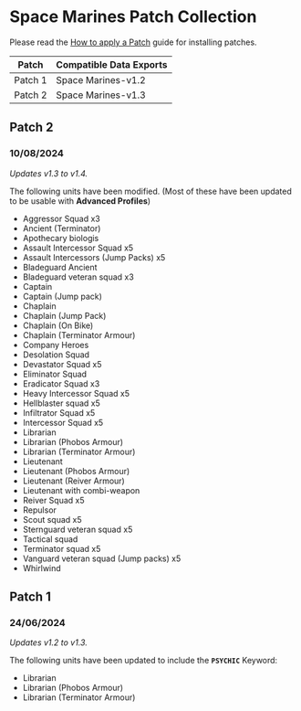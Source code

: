 # Space Marines Patch Collection
Please read the [How to apply a Patch](/Guides/Patches.md) guide for installing patches.

Patch | Compatible Data Exports
--- | ---
Patch 1 | Space Marines-v1.2
Patch 2 | Space Marines-v1.3

## Patch 2
### 10/08/2024
  *Updates v1.3 to v1.4.*

The following units have been modified. (Most of these have been updated to be usable with **Advanced Profiles**)
  * Aggressor Squad x3
  * Ancient (Terminator)
  * Apothecary biologis
  * Assault Intercessor Squad x5
  * Assault Intercessors (Jump Packs) x5
  * Bladeguard Ancient
  * Bladeguard veteran squad x3
  * Captain
  * Captain (Jump pack)
  * Chaplain
  * Chaplain (Jump Pack)
  * Chaplain (On Bike)
  * Chaplain (Terminator Armour)
  * Company Heroes
  * Desolation Squad
  * Devastator Squad x5
  * Eliminator Squad
  * Eradicator Squad x3
  * Heavy Intercessor Squad x5
  * Hellblaster squad x5
  * Infiltrator Squad x5
  * Intercessor Squad x5
  * Librarian
  * Librarian (Phobos Armour)
  * Librarian (Terminator Armour)
  * Lieutenant
  * Lieutenant (Phobos Armour)
  * Lieutenant (Reiver Armour)
  * Lieutenant with combi-weapon 
  * Reiver Squad x5
  * Repulsor
  * Scout squad x5
  * Sternguard veteran squad x5
  * Tactical squad 
  * Terminator squad x5
  * Vanguard veteran squad (Jump packs) x5
  * Whirlwind

## Patch 1
### 24/06/2024
  *Updates v1.2 to v1.3.*
  
  The following units have been updated to include the **`PSYCHIC`** Keyword:
  * Librarian
  * Librarian (Phobos Armour)
  * Librarian (Terminator Armour)